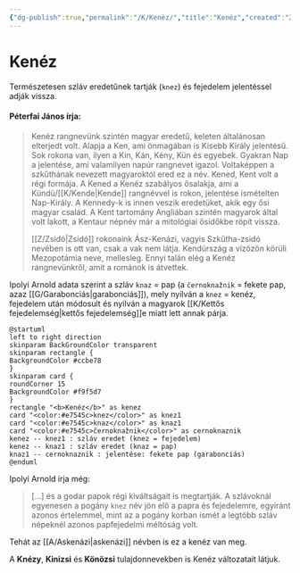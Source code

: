```yaml
---
{"dg-publish":true,"permalink":"/K/Kenéz/","title":"Kenéz","created":"2023-11-02T11:45","updated":"2024-12-20T10:17"}
---
```



# Kenéz

Természetesen szláv eredetűnek tartják (`knez`) és fejedelem jelentéssel adják vissza.  

#### Péterfai János írja:  

> Kenéz rangnevünk szintén magyar eredetű, keleten általánosan elterjedt volt. Alapja a Ken, ami önmagában is Kisebb Király jelentésű. Sok rokona van, ilyen a Kin, Kán, Kény, Kün és egyebek. Gyakran Nap a jelentése, ami valamilyen napúr rangnevet igazol. Voltaképpen a szkűthának nevezett magyaroktól ered ez a név. Kened, Kent volt a régi formája. A Kened a Kenéz szabályos ősalakja, ami a Kündü/[[K/Kende\|Kende]] rangnévvel is rokon, jelentése ismételten Nap-Király. A Kennedy-k is innen veszik eredetüket, akik egy ősi magyar család. A Kent tartomány Angliában szintén magyarok által volt lakott, a Kentaur népnév már a mitológiai ősidőkbe röpít vissza.  
> 
> [[Z/Zsidó\|Zsidó]] rokonaink Ász-Kenázi, vagyis Szkűtha-zsidó nevében is ott van, csak a vak nem látja. Kendúrszág a vízözön körüli Mezopotámia neve, mellesleg. Ennyi talán elég a Kenéz rangnevünkről, amit a románok is átvettek.  

Ipolyi Arnold adata szerint a szláv `knaz` = pap (a `černoknažnik` = fekete pap, azaz [[G/Garabonciás\|garabonciás]]), mely nyilván a `knez` = kenéz, fejedelem után módosult és nyilván a magyarok [[K/Kettős fejedelemség\|kettős fejedelemség]]e miatt lett annak párja.  
```plantuml-svg
@startuml
left to right direction
skinparam BackGroundColor transparent
skinparam rectangle {
BackgroundColor #ccbe78
}
skinparam card {
roundCorner 15
BackgroundColor #f9f5d7
}
rectangle "<b>Kenéz</b>" as kenez
card "<color:#e7545c>knez</color>" as knez1
card "<color:#e7545c>knaz</color>" as knaz1
card "<color:#e7545c>černoknažnik</color>" as cernoknaznik
kenez -- knez1 : szláv eredet (knez = fejedelem)
kenez -- knaz1 : szláv eredet (knaz = pap)
knaz1 -- cernoknaznik : jelentése: fekete pap (garabonciás)
@enduml
```
Ipolyi Arnold írja még:  
> \[...\] és a godar papok régi kiváltságait is megtartják. A szlávoknál egyenesen a pogány `knez` név jön elő a papra és fejedelemre, egyiránt azonos értelemmel, mint az a pogány korban ismét a legtöbb szláv népeknél azonos papfejedelmi méltóság volt.  

Tehát az [[A/Askenázi\|askenázi]] névben is ez a kenéz van meg.  

A **Knézy**, **Kinizsi** és **Könözsi** tulajdonnevekben is Kenéz változatait látjuk.  